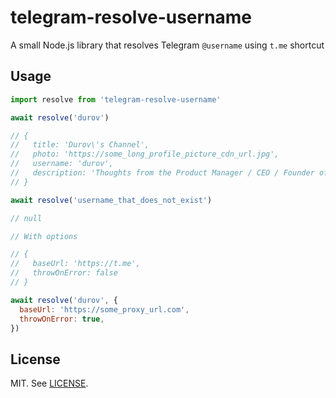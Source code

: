 # telegram-resolve-username

A small Node.js library that resolves Telegram `@username` using `t.me` shortcut

## Usage

```js
import resolve from 'telegram-resolve-username'

await resolve('durov')

// {
//   title: 'Durov\'s Channel',
//   photo: 'https://some_long_profile_picture_cdn_url.jpg',
//   username: 'durov',
//   description: 'Thoughts from the Product Manager / CEO / Founder of Telegram.'
// }

await resolve('username_that_does_not_exist')

// null

// With options

// {
//   baseUrl: 'https://t.me',
//   throwOnError: false
// }

await resolve('durov', {
  baseUrl: 'https://some_proxy_url.com',
  throwOnError: true,
})
```

## License

MIT. See [LICENSE](LICENSE).
